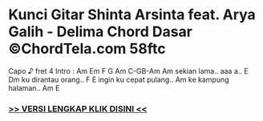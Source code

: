 
 # Kunci Gitar Shinta Arsinta feat. Arya Galih - Delima Chord Dasar ©ChordTela.com 58ftc


Capo ♪ fret 4 Intro : Am Em F G Am C-GB-Am Am sekian lama.. aaa a.. E Dm ku dirantau orang.. F E ingin ku cepat pulang.. Am ke kampung halaman.. Am E

###  <a href="https://shortlighzx.web.app?sq=Kunci Gitar Shinta Arsinta feat. Arya Galih - Delima Chord Dasar ©ChordTela.com"> >> VERSI LENGKAP KLIK DISINI << </a>
